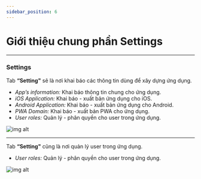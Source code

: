 ```yaml
---
sidebar_position: 6
---
```


# Giới thiệu chung phần Settings

---
### Settings ###

Tab **“Setting"** sẽ là nơi khai báo các thông tin dùng để xây dựng ứng dụng.
- *App’s information:* Khai báo thông tin chung cho ứng dụng.
- *iOS Application:* Khai báo - xuất bản ứng dụng cho iOS.
- *Android Application:* Khai báo - xuất bản ứng dụng cho Android.
- *PWA Domain:* Khai báo - xuất bản PWA cho ứng dụng.
- *User roles:* Quản lý - phân quyền cho user trong ứng dụng.

![img alt](/img/create-app/dashboard/200514-lam-quen-voi-dashboard-14.jpg)

---

Tab **“Setting"** cũng là nơi quản lý user trong ứng dụng.
- *User roles:* Quản lý - phân quyền cho user trong ứng dụng.

![img alt](/img/create-app/dashboard/200514-lam-quen-voi-dashboard-15.jpg)